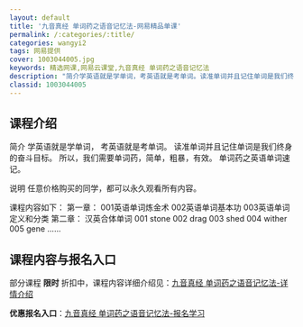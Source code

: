 ```yaml
---
layout: default
title: '九音真经 单词药之语音记忆法-网易精品单课'
permalink: /:categories/:title/
categories: wangyi2
tags: 网易提供
cover: 1003044005.jpg
keywords: 精选网课,网易云课堂,九音真经 单词药之语音记忆法
description: "简介学英语就是学单词，考英语就是考单词。读准单词并且记住单词是我们终身的奋斗目标。所以，我们需要单词药，简单，粗暴，有效。单词药之英语单词速记。说明任意价格购买的同学，都可以永久观看所有内容"
classid: 1003044005
---
```


## 课程介绍

简介
学英语就是学单词，
考英语就是考单词。
读准单词并且记住单词是我们终身的奋斗目标。
所以，我们需要单词药，简单，粗暴，有效。
单词药之英语单词速记。

说明
任意价格购买的同学，都可以永久观看所有内容。

课程内容如下：
第一章：
001英语单词炼金术
002英语单词基本功
003英语单词定义和分类
第二章：
汉英合体单词
001 stone
002 drag
003 shed
004 wither
005  gene
......

## 课程内容与报名入口

部分课程 **限时** 折扣中，课程内容详细介绍见：[九音真经 单词药之语音记忆法-详情介绍](https://study.163.com/course/introduction/1003044005.htm?share=1&shareId=1025206652&utm_campaign=share&utm_medium=iphoneShare&utm_source=&utm_u=1025206652)

**优惠报名入口**：[九音真经 单词药之语音记忆法-报名学习](https://study.163.com/course/introduction/1003044005.htm?share=1&shareId=1025206652&utm_campaign=share&utm_medium=iphoneShare&utm_source=&utm_u=1025206652)

